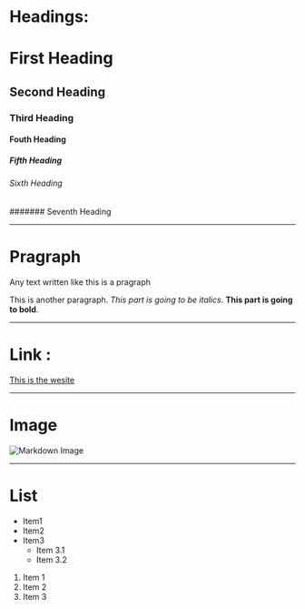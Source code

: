 # Headings:

# First Heading
## Second Heading
### Third Heading
#### Fouth Heading
##### Fifth Heading
###### Sixth Heading
####### Seventh Heading

---

# Pragraph

Any text written like this is a pragraph

This is another paragraph. *This part is going to be italics*. **This part is going to bold**.

---

# Link :

[This is the wesite](https://google.com)

---

# Image

![Markdown Image](https://en.wikipedia.org/wiki/File:Markdown-mark.svg)

---

# List

- Item1
- Item2
- Item3
    - Item 3.1
    - Item 3.2
 
1. Item 1
2. Item 2
3. Item 3
      



